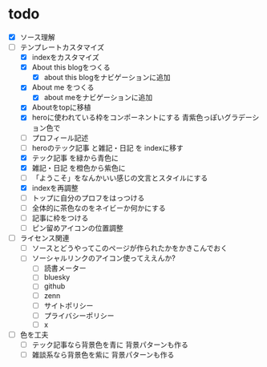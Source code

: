 # todo

- [x] ソース理解
- [ ] テンプレートカスタマイズ
  - [x] indexをカスタマイズ
  - [x] About this blogをつくる
    - [x] about this blogをナビゲーションに追加
  - [x] About me をつくる
    - [x] about meをナビゲーションに追加
  - [x] Aboutをtopに移植
  - [x] heroに使われている枠をコンポーネントにする 青紫色っぽいグラデーション色で
  - [ ] プロフィール記述
  - [ ] heroのテック記事 と雑記・日記 を indexに移す
  - [x] テック記事 を緑から青色に
  - [x] 雑記・日記 を橙色から紫色に
  - [ ] 「ようこそ」をなんかいい感じの文言とスタイルにする
  - [x] indexを再調整
  - [ ] トップに自分のプロフをはっつける
  - [ ] 全体的に茶色なのをネイビーか何かにする
  - [ ] 記事に枠をつける
  - [ ] ピン留めアイコンの位置調整
- [ ] ライセンス関連
  - [ ] ソースとどうやってこのページが作られたかをかきこんでおく
  - [ ] ソーシャルリンクのアイコン使ってええんか?
    - [ ] 読書メーター
    - [ ] bluesky
    - [ ] github
    - [ ] zenn
    - [ ] サイトポリシー
    - [ ] プライバシーポリシー
    - [ ] x
- [ ] 色を工夫
  - [ ] テック記事なら背景色を青に 背景パターンも作る
  - [ ] 雑談系なら背景色を紫に 背景パターンも作る

